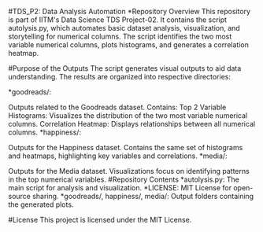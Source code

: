 #TDS_P2: Data Analysis Automation
*Repository Overview
This repository is part of IITM's Data Science TDS Project-02. It contains the script autolysis.py, which automates basic dataset analysis, visualization, and storytelling for numerical columns. The script identifies the two most variable numerical columns, plots histograms, and generates a correlation heatmap.


#Purpose of the Outputs
The script generates visual outputs to aid data understanding. The results are organized into respective directories:

*goodreads/:

Outputs related to the Goodreads dataset.
Contains:
Top 2 Variable Histograms: Visualizes the distribution of the two most variable numerical columns.
Correlation Heatmap: Displays relationships between all numerical columns.
*happiness/:

Outputs for the Happiness dataset.
Contains the same set of histograms and heatmaps, highlighting key variables and correlations.
*media/:

Outputs for the Media dataset.
Visualizations focus on identifying patterns in the top numerical variables.
#Repository Contents
*autolysis.py: The main script for analysis and visualization.
*LICENSE: MIT License for open-source sharing.
*goodreads/, happiness/, media/: Output folders containing the generated plots.

#License
This project is licensed under the MIT License. 
